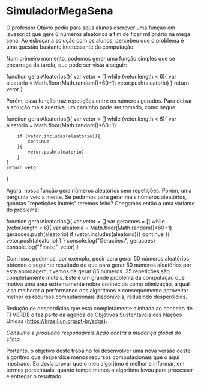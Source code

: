 # SimuladorMegaSena

O professor Otávio pediu para seus alunos escrever uma função em javascript que gere 6 números aleatórios a fim de ficar milionário na mega sena. Ao esboçar a solução com os alunos, percebeu que o problema é uma questão bastante interessante da computação. 

Num primeiro momento, podemos gerar uma função simples que se encarrega da tarefa, que pode ser vista a seguir:

function gerarAleatorios(){
    var vetor = []
    while (vetor.length < 6){
        var aleatorio = Math.floor(Math.random()*60+1)
        vetor.push(aleatorio)
    }
    return vetor
}


Porém, essa função traz repetições entre os números gerados. Para deixar a solução mais acertiva, um caminho pode ser tomado, como segue:

function gerarAleatorios(){
    var vetor = []
    while (vetor.length < 6){
        var aleatorio = Math.floor(Math.random()*60+1)

        if (vetor.includes(aleatorio)){
            continue
        }{
            vetor.push(aleatorio)
        }
    }
    return vetor
}


Agora, nossa função gera números aleatórios sem repetições. Porém, uma pergunta veio à mente. Se pedirmos para gerar mais números aleatórios, quantas "repetições inúteis" teremos feito? Chegamos então a uma variante do problema:

function gerarAleatorios(){
    var vetor = []
    var geracoes = []
    while (vetor.length < 6){
        var aleatorio = Math.floor(Math.random()*60+1)
        geracoes.push(aleatorio)
        if (vetor.includes(aleatorio)){
            continue
        }{
            vetor.push(aleatorio)
        }
    }
    console.log("Gerações:", geracoes)
    console.log("Finais:", vetor)
}

Com isso, podemos, por exemplo, pedir para gerar 50 números aleatórios, obtendo o seguinte resultado de que para gerar 50 números aleatórios por esta abordagem, tivemos de gerar 85 números. 35 repetições são completamente inúteis. Este é um grande problema da computação que motiva uma área extremamente nobre conhecida como otimização, a qual visa melhorar a performance dos algoritmos e consequemente aproveitar melhor os recursos computacionais disponíveis, reduzindo desperdícios.

Redução de desperdícios que está completamente alinhada ao conceito de TI VERDE e faz parte da agenda de Objetivos Sustentáveis das Nações Unidas (https://brasil.un.org/pt-br/sdgs).

 *Consumo e produção responsáveis*
 *Ação contra a mudança global do clima*

Portanto, o objetivo deste trabalho foi desenvolver uma nova versão deste algoritmo que desperdice menos recursos computacionais que o aqui mostrado. Eu devia provar que o meu algoritmo é melhor e informar, em termos percentuais, quanto tempo menos o algoritmo levou para processar e entregar o resultado.
